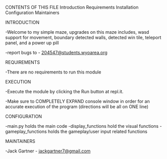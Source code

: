 CONTENTS OF THIS FILE
Introduction
Requirements
Installation
Configuration
Maintainers

INTRODUCTION

-Welcome to my simple maze, upgrades on this maze includes, wasd support for movement, boundary detected walls, detected win tile, teleport panel, and a power up pill 

-report bugs to - 204547@students.wyoarea.org

REQUIREMENTS

-There are no requirements to run this module

EXECUTION

-Execute the module by clicking the Run button at repl.it.

-Make sure to COMPLETELY EXPAND console window in order for an accurate execution of the program (directions will be all on ONE line)

CONFIGURATION

-main.py holds the main code
-display_functions hold the visual functions
-gameplay_functions holds the gameplay/user input related functions

MAINTAINERS

-Jack Gartner - jackgartner7@gmail.com


